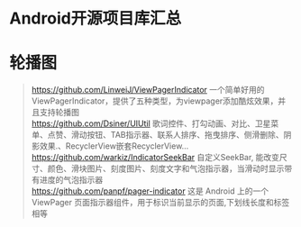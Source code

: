 Android开源项目库汇总
===

# 轮播图
  > https://github.com/LinweiJ/ViewPagerIndicator 一个简单好用的ViewPagerIndicator，提供了五种类型，为viewpager添加酷炫效果，并且支持轮播图</br>
  > https://github.com/Dsiner/UIUtil   歌词控件、打勾动画、对比、卫星菜单、点赞、滑动按钮、TAB指示器、联系人排序、拖曳排序、侧滑删除、阴影效果.、RecyclerView嵌套RecyclerView…</br>
  > https://github.com/warkiz/IndicatorSeekBar 自定义SeekBar, 能改变尺寸、颜色、滑块图片、刻度图片、刻度文字和气泡指示器，当滑动时显示带有进度的气泡指示器</br>
  > https://github.com/panpf/pager-indicator  这是 Android 上的一个 ViewPager 页面指示器组件，用于标识当前显示的页面,下划线长度和标签相等</br>
